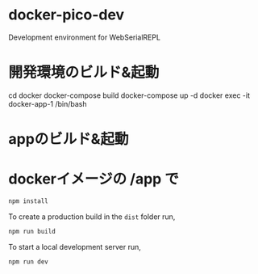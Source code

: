 # docker-pico-dev

Development environment for WebSerialREPL

# 開発環境のビルド&起動
cd docker
docker-compose build
docker-compose up -d
docker exec -it docker-app-1 /bin/bash

# appのビルド&起動
# dockerイメージの /app で
```sh
npm install
```

To create a production build in the `dist` folder run,
```sh
npm run build
```

To start a local development server run,
```sh
npm run dev
```